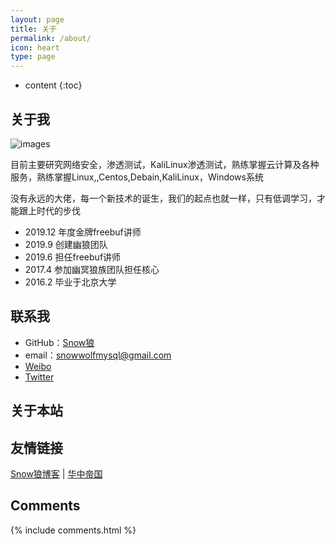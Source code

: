 ```yaml
---
layout: page
title: 关于
permalink: /about/
icon: heart
type: page
---
```


* content
{:toc}



## 关于我
![images](https://www.picb.cc/image/gxVSPc)

目前主要研究网络安全，渗透测试，KaliLinux渗透测试，熟练掌握云计算及各种服务，熟练掌握Linux,,Centos,Debain,KaliLinux，Windows系统

没有永远的大佬，每一个新技术的诞生，我们的起点也就一样，只有低调学习，才能跟上时代的步伐

* 2019.12 年度金牌freebuf讲师
* 2019.9  创建幽狼团队
* 2019.6  担任freebuf讲师
* 2017.4  参加幽冥狼族团队担任核心
* 2016.2  毕业于北京大学

## 联系我

* GitHub：[Snow狼](https://github.com/snowwolfmysql)
* email：snowwolfmysql@gmail.com
* [Weibo](http://weibo.com/KaliLinuxMatch)
* [Twitter](https://twitter.com/snowwolf)

## 关于本站


## 友情链接

[Snow狼博客](http://blog.51cto.com/superwolf) \| [华中帝国](https://bbs.tbfull.com)  

## Comments

{% include comments.html %}
